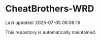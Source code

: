 # CheatBrothers-WRD

Last updated: 2025-07-05 06:06:16

This repository is automatically maintained.
